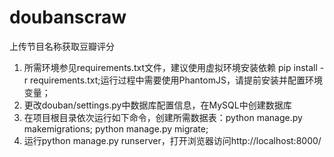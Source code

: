# doubanscraw
上传节目名称获取豆瓣评分

1. 所需环境参见requirements.txt文件，建议使用虚拟环境安装依赖 pip install -r requirements.txt;运行过程中需要使用PhantomJS，请提前安装并配置环境变量；
2. 更改douban/settings.py中数据库配置信息，在MySQL中创建数据库
3. 在项目根目录依次运行如下命令，创建所需数据表：python manage.py makemigrations; python manage.py migrate;
4. 运行python manage.py runserver，打开浏览器访问http://localhost:8000/
